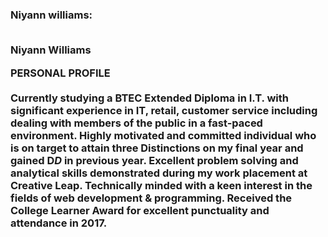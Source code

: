 <html>
<head>
<h3>
Niyann williams:
<br>
<br>

Niyann Williams

PERSONAL PROFILE
<br>
<br>
Currently studying a BTEC Extended Diploma in I.T. with significant experience in IT, retail, customer service including dealing with members of the public in a fast-paced environment. Highly motivated and committed individual who is on target to attain three Distinctions on my final year and gained D*D* in previous year. Excellent problem solving and analytical skills demonstrated during my work placement at Creative Leap. Technically minded with a keen interest in the fields of web development & programming. Received the College Learner Award for excellent punctuality and attendance in 2017. 
</h3>
</head>
</html>

